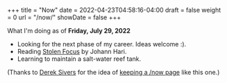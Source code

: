 +++
title = "Now"
date = 2022-04-23T04:58:16-04:00
draft = false
weight = 0
url = "/now/"
showDate = false
+++

What I'm doing as of **Friday, July 29, 2022**

- Looking for the next phase of my career. Ideas welcome :).
- Reading [Stolen Focus](https://www.goodreads.com/book/show/57933306-stolen-focus) by Johann Hari.
- Learning to maintain a salt-water reef tank.

(Thanks to [Derek Sivers](https://sive.rs) for the idea of [keeping a /now page](https://nownownow.com/about) like this one.)

